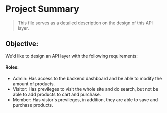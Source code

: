 # Project Summary

> This file serves as a detailed description on the design of this API layer.

## Objective:
We'd like to design an API layer with the following requirements:

#### Roles:
+ Admin: Has access to the backend dashboard and be able to modify the amount of products.
+ Visitor: Has previleges to visit the whole site and do search, but not be able to add products to cart and purchase.
+ Member: Has vistor's previleges, in addition, they are able to save and purchase products.

